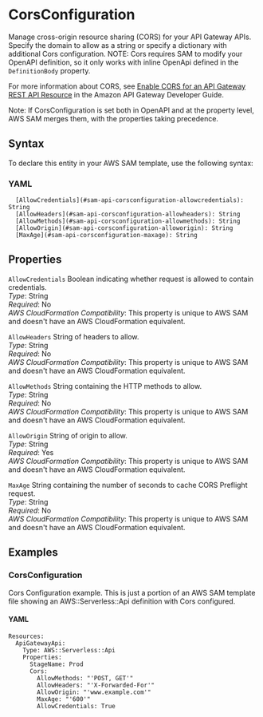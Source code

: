 # CorsConfiguration<a name="sam-property-api-corsconfiguration"></a>

Manage cross\-origin resource sharing \(CORS\) for your API Gateway APIs\. Specify the domain to allow as a string or specify a dictionary with additional Cors configuration\. NOTE: Cors requires SAM to modify your OpenAPI definition, so it only works with inline OpenApi defined in the `DefinitionBody` property\.

For more information about CORS, see [Enable CORS for an API Gateway REST API Resource](https://docs.aws.amazon.com/apigateway/latest/developerguide/how-to-cors.html) in the Amazon API Gateway Developer Guide\.

Note: If CorsConfiguration is set both in OpenAPI and at the property level, AWS SAM merges them, with the properties taking precedence\.

## Syntax<a name="sam-property-api-corsconfiguration-syntax"></a>

To declare this entity in your AWS SAM template, use the following syntax:

### YAML<a name="sam-property-api-corsconfiguration-syntax.yaml"></a>

```
  [AllowCredentials](#sam-api-corsconfiguration-allowcredentials): String
  [AllowHeaders](#sam-api-corsconfiguration-allowheaders): String
  [AllowMethods](#sam-api-corsconfiguration-allowmethods): String
  [AllowOrigin](#sam-api-corsconfiguration-alloworigin): String
  [MaxAge](#sam-api-corsconfiguration-maxage): String
```

## Properties<a name="sam-property-api-corsconfiguration-properties"></a>

 `AllowCredentials`   <a name="sam-api-corsconfiguration-allowcredentials"></a>
Boolean indicating whether request is allowed to contain credentials\.  
*Type*: String  
*Required*: No  
*AWS CloudFormation Compatibility*: This property is unique to AWS SAM and doesn't have an AWS CloudFormation equivalent\.

 `AllowHeaders`   <a name="sam-api-corsconfiguration-allowheaders"></a>
String of headers to allow\.  
*Type*: String  
*Required*: No  
*AWS CloudFormation Compatibility*: This property is unique to AWS SAM and doesn't have an AWS CloudFormation equivalent\.

 `AllowMethods`   <a name="sam-api-corsconfiguration-allowmethods"></a>
String containing the HTTP methods to allow\.  
*Type*: String  
*Required*: No  
*AWS CloudFormation Compatibility*: This property is unique to AWS SAM and doesn't have an AWS CloudFormation equivalent\.

 `AllowOrigin`   <a name="sam-api-corsconfiguration-alloworigin"></a>
String of origin to allow\.  
*Type*: String  
*Required*: Yes  
*AWS CloudFormation Compatibility*: This property is unique to AWS SAM and doesn't have an AWS CloudFormation equivalent\.

 `MaxAge`   <a name="sam-api-corsconfiguration-maxage"></a>
String containing the number of seconds to cache CORS Preflight request\.  
*Type*: String  
*Required*: No  
*AWS CloudFormation Compatibility*: This property is unique to AWS SAM and doesn't have an AWS CloudFormation equivalent\.

## Examples<a name="sam-property-api-corsconfiguration--examples"></a>

### CorsConfiguration<a name="sam-property-api-corsconfiguration--examples--corsconfiguration"></a>

Cors Configuration example\. This is just a portion of an AWS SAM template file showing an AWS::Serverless::Api definition with Cors configured\.

#### YAML<a name="sam-property-api-corsconfiguration--examples--corsconfiguration--yaml"></a>

```
Resources:
  ApiGatewayApi:
    Type: AWS::Serverless::Api
    Properties:
      StageName: Prod
      Cors:
        AllowMethods: "'POST, GET'"
        AllowHeaders: "'X-Forwarded-For'"
        AllowOrigin: "'www.example.com'"
        MaxAge: "'600'"
        AllowCredentials: True
```
